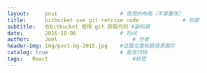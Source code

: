 ```yaml
---
layout:     post   				    # 使用的布局（不需要改）
title:      bitbucket use git retrive code				# 标题 
subtitle:   在bitbucket 使用 git 获取代码 #副标题
date:       2016-10-06 				# 时间
author:     Joel 						# 作者
header-img: img/post-bg-2015.jpg 	#这篇文章标题背景图片
catalog: true 						# 是否归档
tags:	React							#标签
---
```

